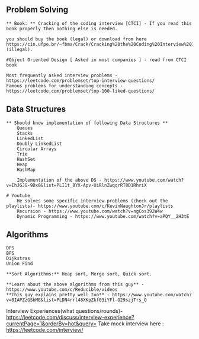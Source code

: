 ## Problem Solving 

	** Book: ** Cracking of the coding interview [CTCI] - If you read this book properly then nothing else is needed.

	you should buy the book (legal) or download from here https://cin.ufpe.br/~fbma/Crack/Cracking%20the%20Coding%20Interview%20189%20Programming%20Questions%20and%20Solutions.pdf  (illegal).

	#Object Oriented Design [ Asked in most companies ] - read from CTCI book

	Most frequently asked interview problems - https://leetcode.com/problemset/top-interview-questions/
	Famous problems for understanding concepts - https://leetcode.com/problemset/top-100-liked-questions/

	
## Data Structures
	** Should know implementation of following Data Structures **
		Queues
		Stacks
		LinkedList
		Doubly LinkedList
		Circular Arrays
		Trie
		HashSet
		Heap
		HashMap

		Implementation of the above DS - https://www.youtube.com/watch?v=IhJGJG-9Dx8&list=PLI1t_8YX-Apv-UiRlnZwqqrRT8D1RhriX

 	# Youtube
		He solves some specific interview problems (check out the playlists)- https://www.youtube.com/c/KevinNaughtonJr/playlists
		Recursion - https://www.youtube.com/watch?v=ngCos392W4w
		Dynamic Programming - https://www.youtube.com/watch?v=aPQY__2H3tE

## Algorithms 
	
	DFS
	BFS
	Dijkstras
	Union Find
	
	**Sort Algorithms:** Heap sort, Merge sort, Quick sort.

	**Learn about the above algorithms from this guy** - https://www.youtube.com/c/Reducible/videos
	**This guy explains pretty well too** - https://www.youtube.com/watch?v=0IAPZzGSbME&list=PLDN4rrl48XKpZkf03iYFl-O29szjTrs_O


Interview Experiences(what questions/rounds)- https://leetcode.com/discuss/interview-experience?currentPage=1&orderBy=hot&query=
Take mock interview here : https://leetcode.com/interview/
